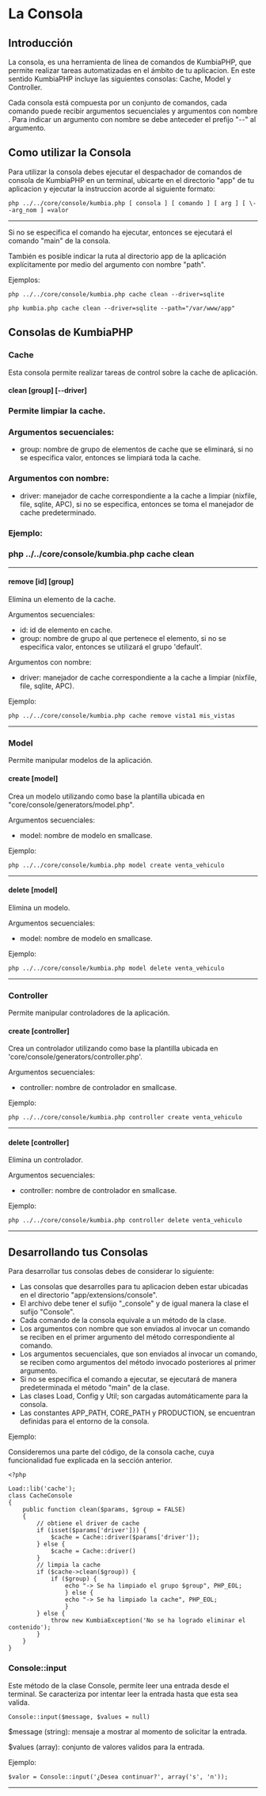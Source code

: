 
#   La Consola

##  Introducción

La consola, es una herramienta de línea de comandos de KumbiaPHP, que permite realizar tareas automatizadas en el ámbito de tu aplicacion. En este sentido KumbiaPHP incluye las siguientes consolas: Cache, Model y Controller.

Cada consola está compuesta por un conjunto de comandos, cada comando puede recibir argumentos secuenciales y argumentos con nombre . Para indicar un argumento con nombre se debe anteceder el prefijo "\--"  al argumento.

##  Como utilizar la Consola

Para utilizar la consola debes ejecutar el despachador de comandos de consola de KumbiaPHP en un terminal, ubicarte en el directorio "app"  de tu aplicacion y ejecutar la instruccion acorde al siguiente formato:

`php ../../core/console/kumbia.php [ consola ] [ comando ] [ arg ] [ \--arg_nom
] =valor`

---  

Si no se especifica el comando ha ejecutar, entonces se ejecutará el comando "main" de la consola.

También es posible indicar la ruta al directorio app de la aplicación explícitamente por medio del argumento con nombre "path".

Ejemplos:

`php ../../core/console/kumbia.php cache clean --driver=sqlite`

`php kumbia.php cache clean --driver=sqlite --path="/var/www/app"`

##  Consolas de KumbiaPHP

###  Cache

Esta consola permite realizar tareas de control sobre la cache de aplicación.

####  clean [group] [--driver]

###  Permite limpiar la cache.

###  Argumentos secuenciales:

  * group:  nombre de grupo de elementos de cache que se eliminará, si no se especifica valor, entonces se limpiará toda la cache.

###  Argumentos con nombre:

  * driver: manejador de cache correspondiente a la cache a limpiar (nixfile, file, sqlite, APC), si no se especifica, entonces se toma el manejador de cache predeterminado.

###  Ejemplo:

###  php ../../core/console/kumbia.php cache clean  

---  

####  remove [id] [group]

Elimina un elemento de la cache.

Argumentos secuenciales:

  * id:  id de elemento en cache.
  * group: nombre de grupo al que pertenece el elemento, si no se especifica valor, entonces se utilizará el grupo 'default'.

Argumentos con nombre:

  * driver: manejador de cache correspondiente a la cache a limpiar (nixfile, file, sqlite, APC).

Ejemplo:

`php ../../core/console/kumbia.php cache remove vista1 mis_vistas`

---  

###  Model

Permite manipular modelos de la aplicación.

####  create [model]

Crea un modelo utilizando como base la plantilla ubicada en
"core/console/generators/model.php".

Argumentos secuenciales:

  *   model:  nombre de modelo en smallcase.

Ejemplo:

`php ../../core/console/kumbia.php model create venta_vehiculo`

---  

####  delete [model]

Elimina un modelo.

Argumentos secuenciales:

  *   model:  nombre de modelo en smallcase.

Ejemplo:

`php ../../core/console/kumbia.php model delete venta_vehiculo`

---  

###  Controller

Permite manipular controladores de la aplicación.

####  create [controller]

Crea un controlador utilizando como base la plantilla ubicada en
'core/console/generators/controller.php'.

Argumentos secuenciales:

  * controller:  nombre de controlador en smallcase.

Ejemplo:

`php ../../core/console/kumbia.php controller create venta_vehiculo`

---  

####  delete [controller]

Elimina un controlador.

Argumentos secuenciales:

  * controller:  nombre de controlador en smallcase.

Ejemplo:

`php ../../core/console/kumbia.php controller delete venta_vehiculo`

---  

##

##  Desarrollando tus Consolas

Para desarrollar tus consolas debes de considerar lo siguiente:

  * Las consolas que desarrolles para tu aplicacion deben estar ubicadas en el directorio "app/extensions/console".
  * El archivo debe tener el sufijo "_console" y de igual manera la clase el sufijo "Console".
  * Cada comando de la consola equivale a un método de la clase.
  * Los argumentos con nombre que son enviados al invocar un comando se reciben en el primer argumento del método correspondiente al comando.
  * Los argumentos secuenciales, que son enviados al invocar un comando, se reciben como argumentos del método invocado posteriores al primer argumento.
  * Si no se especifica el comando a ejecutar, se ejecutará de manera predeterminada el método "main" de la clase.
  * Las clases  Load, Config y Util;  son cargadas automáticamente para la consola.
  * Las constantes APP_PATH, CORE_PATH y PRODUCTION, se encuentran definidas para el entorno de la consola.  

Ejemplo:

Consideremos una parte del código, de la consola cache, cuya funcionalidad fue explicada en la sección anterior.

```
<?php

Load::lib('cache');
class CacheConsole
{
    public function clean($params, $group = FALSE)
    {
        // obtiene el driver de cache
        if (isset($params['driver'])) {
            $cache = Cache::driver($params['driver']);
        } else {
            $cache = Cache::driver()
        }
        // limpia la cache
        if ($cache->clean($group)) {
            if ($group) {
                echo "-> Se ha limpiado el grupo $group", PHP_EOL;
                } else {
                echo "-> Se ha limpiado la cache", PHP_EOL;
                }
        } else {
            throw new KumbiaException('No se ha logrado eliminar el contenido');
        }
    }
}

```

###  Console::input

Este método de la clase Console, permite leer una entrada desde el terminal. Se caracteriza por intentar leer la entrada hasta que esta sea valida.

`Console::input($message, $values = null)`

$message (string): mensaje a mostrar al momento de solicitar la entrada.

$values (array): conjunto de valores validos para la entrada.

Ejemplo:

`$valor = Console::input('¿Desea continuar?', array('s', 'n'));`

---  
